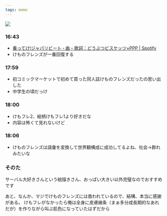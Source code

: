 ```yaml
---
tags: memo
---
```

![](<{{site.baseurl}}/assets/images/2024-04-24-20-12-35.png>)

### 16:43
- [乗ってけ!ジャパリビート ‑ 曲・歌詞：どうぶつビスケッツ×PPP \| Spotify](https://open.spotify.com/intl-ja/track/1CxDf1WLgaXRvR74BTjHp3?si=3b62876a75fc42be)
- けものフレンズが一番回復する

### 17:59
- 初コミックマーケットで初めて買った同人誌けものフレンズだったの思い出した
- 中学生の頃だっけ

### 18:00
- けもフレ2、絵柄けもフレ1より好きだな
- 内容は怖くて見れないけど

### 18:06
- けものフレンズは語彙を変換して世界観構成に成功してるよね、社会→群れみたいな

### そのた
サーバル大好きさんという絵描きさん、おっぱい大きい以外完璧なのでおすすめです

あと、なんか、マジでけものフレンズには救われているので、結構、本当に感謝がある。
けもフレがなかったら俺は全身に皮膚線条（まぁ多分成長期的なあれだが）を作りながら叫ぶ肌色になっていたはずだから
